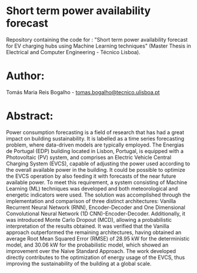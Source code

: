 # Short term power availability forecast
Repository containing the code for :
"Short term power availability forecast for EV charging hubs using Machine Learning techniques" 
(Master Thesis in Electrical and Computer Engineering - Técnico Lisboa). 

# Author:
Tomás Maria Reis Bogalho - tomas.bogalho@tecnico.ulisboa.pt

# Abstract:
Power consumption forecasting is a field of research that has had a great impact on building sustainability. It is labelled as a time series forecasting problem, where data-driven models are typically employed. The Energias de Portugal (EDP) building located in Lisbon, Portugal, is equipped with a Photovoltaic (PV) system, and comprises an Electric Vehicle Central Charging System (EVCS), capable of adjusting the power used according to the overall available power in the building. It could be possible to optimize the EVCS operation by also feeding it with forecasts of the near future available power. To meet this requirement, a system consisting of Machine Learning (ML) techniques was developed and both meteorological and energetic indicators were used. The solution was accomplished through the implementation and comparison of three distinct architectures: Vanilla Recurrent Neural Network (RNN), Encoder-Decoder and One Dimensional Convolutional Neural Network (1D CNN)-Encoder-Decoder. Additionally, it was introduced Monte Carlo Dropout (MCD), allowing a probabilistic interpretation of the results obtained. It was verified that the Vanilla approach outperformed the remaining architectures, having obtained an average Root Mean Squared Error (RMSE) of 28.95 kW for the deterministic model, and 30.06 kW for the probabilistic model, which showed an improvement over the Naive Standard Approach. The work developed directly contributes to the optimization of energy usage of the EVCS, thus improving the sustainability of the building at a global scale.
